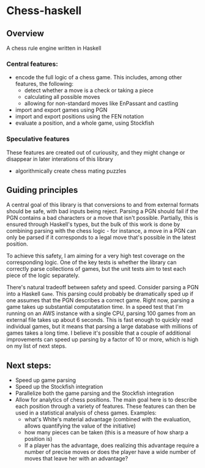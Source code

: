 # Chess-haskell

## Overview

A chess rule engine written in Haskell

### Central features:

- encode the full logic of a chess game. This includes, among other features, the following:
  - detect whether a move is a check or taking a piece
  - calculating all possible moves
  - allowing for non-standard moves like EnPassant and castling
- import and export games using PGN
- import and export positions using the FEN notation
- evaluate a position, and a whole game, using Stockfish

### Speculative features
These features are created out of curiousity, and they might change or disappear in later interations of this library

- algorithmically create chess mating puzzles

## Guiding principles

A central goal of this library is that conversions to and from external formats should be safe, with bad inputs being reject. Parsing a PGN should fail if the PGN contains a bad characters or a move that isn't possible. Partially, this is ensured through Haskell's types, but the bulk of this work is done by combining parsing with the chess logic - for instance, a move in a PGN can only be parsed if it corresponds to a legal move that's possible in the latest position. 

To achieve this safety, I am aiming for a very high test coverage on the corresponding logic. One of the key tests is whether the library can correctly parse collections of games, but the unit tests aim to test each piece of the logic separately.

There's natural tradeoff between safety and speed. Consider parsing a PGN into a Haskell `Game`. This parsing could probably be dramatically sped up if one assumes that the PGN describes a correct game. Right now, parsing a game takes up substantial computatation time. In a speed test that I'm running on an AWS instance with a single CPU, parsing 100 games from an external file takes up about 6 seconds. This is fast enough to quickly read individual games, but it means that parsing a large database with millions of games takes a long time. I believe it's possible that a couple of additional improvements can speed up parsing by a factor of 10 or more, which is high on my list of next steps.

## Next steps:

- Speed up game parsing
- Speed up the Stockfish integration
- Parallelize both the game parsing and the Stockfish integration
- Allow for analytics of chess positions. The main goal here is to describe each position through a variety of features. These features can then be used in a statistical analysis of chess games. Examples:
  - what's White's material advantage (combined with the evaluation, allows quantifying the value of the initiative)
  - how many pieces can be taken (this is a measure of how sharp a position is)
  - If a player has the advantage, does realizing this advantage require a number of precise moves or does the player have a wide number of moves that leave her with an advantage?


